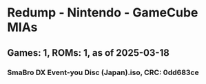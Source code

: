 # Redump - Nintendo - GameCube MIAs
## Games: 1, ROMs: 1, as of 2025-03-18

### SmaBro DX Event-you Disc (Japan).iso, CRC: 0dd683ce
